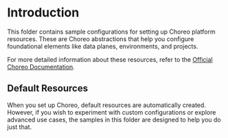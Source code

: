 # Introduction
This folder contains sample configurations for setting up Choreo platform resources. These are Choreo abstractions that help you configure foundational elements like data planes, environments, and projects.

For more detailed information about these resources, refer to the [Official Choreo Documentation](https://github.com/choreo-idp/choreo/tree/main/docs).

## Default Resources
When you set up Choreo, default resources are automatically created. However, if you wish to experiment with custom configurations or explore advanced use cases, the samples in this folder are designed to help you do just that.
